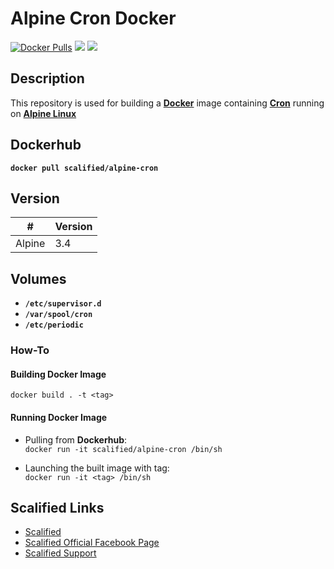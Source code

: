 # Alpine Cron Docker #

[![Docker Pulls](https://img.shields.io/docker/pulls/scalified/alpine-squash-tm.svg)](https://hub.docker.com/r/scalified/alpine-squash-tm)
[![](https://images.microbadger.com/badges/image/scalified/alpine-cron.svg)](https://microbadger.com/images/scalified/alpine-cron)
[![](https://images.microbadger.com/badges/version/scalified/alpine-cron.svg)](https://microbadger.com/images/scalified/alpine-cron)

## Description

This repository is used for building a [**Docker**](https://www.docker.com) image containing [**Cron**](https://en.wikipedia.org/wiki/Cron) running on [**Alpine Linux**](https://alpinelinux.org/)

## Dockerhub

**`docker pull scalified/alpine-cron`**

## Version

| #      | Version |
|--------|---------|
| Alpine | 3.4     |

## Volumes

* **`/etc/supervisor.d`**
* **`/var/spool/cron`**
* **`/etc/periodic`**

### How-To

#### Building Docker Image

`docker build . -t <tag>`

#### Running Docker Image

* Pulling from **Dockerhub**:  
  `docker run -it scalified/alpine-cron /bin/sh`

* Launching the built image with <tag> tag:  
  `docker run -it <tag> /bin/sh`

## Scalified Links

* [Scalified](http://www.scalified.com)
* [Scalified Official Facebook Page](https://www.facebook.com/scalified)
* <a href="mailto:info@scalified.com?subject=[Squash TM Docker Image]: Proposals And Suggestions">Scalified Support</a>
